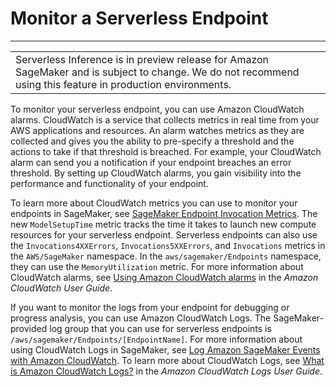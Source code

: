 # Monitor a Serverless Endpoint<a name="serverless-endpoints-monitoring"></a>


****  

|  | 
| --- |
| Serverless Inference is in preview release for Amazon SageMaker and is subject to change\. We do not recommend using this feature in production environments\. | 

To monitor your serverless endpoint, you can use Amazon CloudWatch alarms\. CloudWatch is a service that collects metrics in real time from your AWS applications and resources\. An alarm watches metrics as they are collected and gives you the ability to pre\-specify a threshold and the actions to take if that threshold is breached\. For example, your CloudWatch alarm can send you a notification if your endpoint breaches an error threshold\. By setting up CloudWatch alarms, you gain visibility into the performance and functionality of your endpoint\.

To learn more about CloudWatch metrics you can use to monitor your endpoints in SageMaker, see [SageMaker Endpoint Invocation Metrics](monitoring-cloudwatch.md#cloudwatch-metrics-endpoint-invocation)\. The new `ModelSetupTime` metric tracks the time it takes to launch new compute resources for your serverless endpoint\. Serverless endpoints can also use the `Invocations4XXErrors`, `Invocations5XXErrors`, and `Invocations` metrics in the `AWS/SageMaker` namespace\. In the `aws/sagemaker/Endpoints` namespace, they can use the `MemoryUtilization` metric\. For more information about CloudWatch alarms, see [Using Amazon CloudWatch alarms](https://docs.aws.amazon.com/AmazonCloudWatch/latest/monitoring/AlarmThatSendsEmail.html) in the *Amazon CloudWatch User Guide*\.

If you want to monitor the logs from your endpoint for debugging or progress analysis, you can use Amazon CloudWatch Logs\. The SageMaker\-provided log group that you can use for serverless endpoints is `/aws/sagemaker/Endpoints/[EndpointName]`\. For more information about using CloudWatch Logs in SageMaker, see [Log Amazon SageMaker Events with Amazon CloudWatch](logging-cloudwatch.md)\. To learn more about CloudWatch Logs, see [What is Amazon CloudWatch Logs?](https://docs.aws.amazon.com/AmazonCloudWatch/latest/logs/WhatIsCloudWatchLogs.html) in the *Amazon CloudWatch Logs User Guide*\.